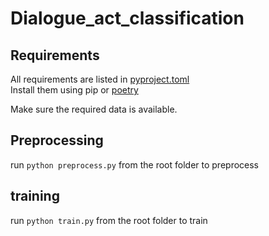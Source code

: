 # Dialogue_act_classification

## Requirements

All requirements are listed in [pyproject.toml](pyproject.toml)  
Install them using pip or [poetry](https://python-poetry.org/)  
  
Make sure the required data is available.

## Preprocessing
run
`python preprocess.py` from the root folder to preprocess

## training
run
`python train.py` from the root folder to train